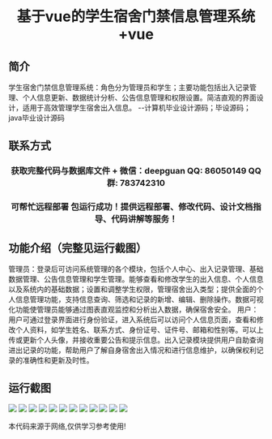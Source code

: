 <p><h1 align="center">基于vue的学生宿舍门禁信息管理系统+vue</h1></p>

## 简介
学生宿舍门禁信息管理系统：角色分为管理员和学生；主要功能包括出入记录管理、个人信息更新、数据统计分析、公告信息管理和权限设置。简洁直观的界面设计，适用于高效管理学生宿舍出入信息。    --计算机毕业设计源码；毕设源码；java毕业设计源码


## 联系方式
<p><h3 align="center">获取完整代码与数据库文件 + 微信：deepguan QQ: 86050149 QQ群: 783742310</h3></p>
<p><h3 align="center">可帮忙远程部署 包运行成功！提供远程部署、修改代码、设计文档指导、代码讲解等服务！</h3></p>

## 功能介绍（完整见运行截图）
管理员：登录后可访问系统管理的各个模块，包括个人中心、出入记录管理、基础数据管理、公告信息管理和学生管理。能够查看和修改学生的出入信息、个人信息以及系统内的基础数据；设置和调整学生权限，管理宿舍出入类型；提供全面的个人信息管理功能，支持信息查询、筛选和记录的新增、编辑、删除操作。数据可视化功能使管理员能够通过图表直观监控和分析出入数据，确保宿舍安全。 用户：用户可通过登录界面进行身份验证，进入系统后可以访问个人信息页面，查看和修改个人资料，如学生姓名、联系方式、身份证号、证件号、邮箱和性别等。可以上传或更新个人头像，并接收重要公告和提示信息。出入记录模块提供用户自助查询进出记录的功能，帮助用户了解自身宿舍出入情况和进行信息维护，以确保权利记录的准确性和更新及时性。


## 运行截图
![](img/001.jpg)
![](img/002.jpg)
![](img/003.jpg)
![](img/004.jpg)
![](img/005.jpg)
![](img/006.jpg)
![](img/007.jpg)
![](img/008.jpg)
![](img/009.jpg)
![](img/010.jpg)
![](img/011.jpg)
![](img/012.jpg)

<p>本代码来源于网络,仅供学习参考使用!</p>
